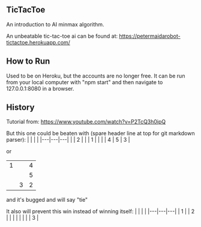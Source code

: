 ## TicTacToe
An introduction to AI minmax algorithm.

An unbeatable tic-tac-toe ai can be found at:
https://petermaidarobot-tictactoe.herokuapp.com/


## How to Run
Used to be on Heroku, but the accounts are no longer free. It can be run from
your local computer with "npm start" and then navigate to 127.0.0.1:8080 in a browser.



## History

Tutorial from: https://www.youtube.com/watch?v=P2TcQ3h0ipQ

But this one could be beaten with (spare header line at top for git markdown parser):
|   |   |   |
|---|---|---|
|   | 2 |   |
| 1 |   |   |
| 4 | 5 | 3 |

 or
 
|   |   |   |
|---|---|---|
| 1 |   | 4 |
|   |   | 5 |
|   | 3 | 2 |

and it's bugged and will say "tie"

It also will prevent this win instead of winning itself:
|   |   |   |
|---|---|---|
| 1 |   | 2 |
|   |   |   |
|   |   | 3 |
